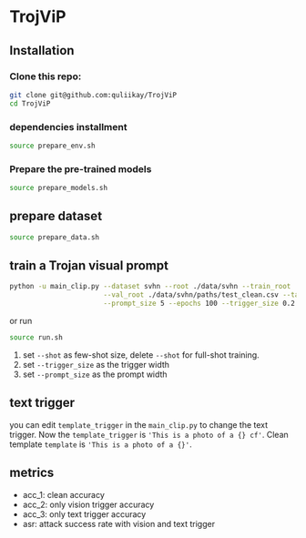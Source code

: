 # TrojViP

## Installation
### Clone this repo:
```bash
git clone git@github.com:quliikay/TrojViP
cd TrojViP
```

### dependencies installment
```bash
source prepare_env.sh
```

### Prepare the pre-trained models
```bash
source prepare_models.sh
```

## prepare dataset
```bash
source prepare_data.sh
```

## train a Trojan visual prompt
```bash
python -u main_clip.py --dataset svhn --root ./data/svhn --train_root ./data/svhn/paths/train_clean.csv \
                       --val_root ./data/svhn/paths/test_clean.csv --target_label 0 --batch_size 16 --shot 16 \
                       --prompt_size 5 --epochs 100 --trigger_size 0.2 --use_wandb 
```

or run

```bash
source run.sh
```

1. set `--shot` as few-shot size, delete `--shot` for full-shot training.
2. set `--trigger_size` as the trigger width
3. set `--prompt_size` as the prompt width

## text trigger
you can edit `template_trigger` in the `main_clip.py` to change the text trigger. Now the `template_trigger` is 
`'This is a photo of a {} cf'`. Clean template `template` is `'This is a photo of a {}'`.

## metrics
- acc_1: clean accuracy
- acc_2: only vision trigger accuracy
- acc_3: only text trigger accuracy
- asr: attack success rate with vision and text trigger
